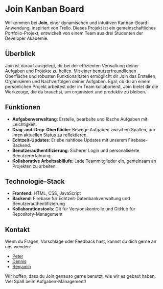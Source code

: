 # Join Kanban Board

Willkommen bei **Join**, einer dynamischen und intuitiven Kanban-Board-Anwendung, inspiriert von Trello. Dieses Projekt ist ein gemeinschaftliches Portfolio-Projekt, entwickelt von einem Team aus drei Studenten der Developer Akademie.

## Überblick

Join ist darauf ausgelegt, dir bei der effizienten Verwaltung deiner Aufgaben und Projekte zu helfen. Mit einer benutzerfreundlichen Oberfläche und robusten Funktionalitäten ermöglicht dir Join das Erstellen, Organisieren und Nachverfolgen deiner Aufgaben. Egal, ob du an einem persönlichen Projekt arbeitest oder im Team kollaborierst, Join bietet dir die Werkzeuge, die du brauchst, um organisiert und produktiv zu bleiben.

## Funktionen

- **Aufgabenverwaltung**: Erstelle, bearbeite und lösche Aufgaben mit Leichtigkeit.
- **Drag-and-Drop-Oberfläche**: Bewege Aufgaben zwischen Spalten, um ihren aktuellen Status zu reflektieren.
- **Echtzeit-Updates**: Erlebe nahtlose Updates mit unserem Firebase-Backend.
- **Benutzerauthentifizierung**: Sicherer Login und personalisierte Benutzererfahrung.
- **Kollaborative Arbeitsabläufe**: Lade Teammitglieder ein, gemeinsam an Projekten zu arbeiten.

## Technologie-Stack

- **Frontend**: HTML, CSS, JavaScript
- **Backend**: Firebase für Echtzeit-Datenbankverwaltung und Benutzerauthentifizierung
- **Kollaborationstools**: Git für Versionskontrolle und GitHub für Repository-Management

## Kontakt

Wenn du Fragen, Vorschläge oder Feedback hast, kannst du dich gerne an uns wenden:

- [Peter](https://github.com/M1roel)
- [Dennis](https://github.com/dennisdfry)
- [Benjamin](https://github.com/BennieB12)

Wir hoffen, dass du Join genauso gerne benutzt, wie wir es gebaut haben. Viel Spaß beim Aufgaben-Management!
